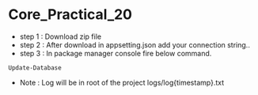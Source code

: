 # Core_Practical_20

* step 1 : Download zip file
* step 2 : After download in appsetting.json add your connection string..
* step 3 : In package manager console fire below command.
```
Update-Database
```
* Note : Log will be in root of the project logs/log{timestamp}.txt
